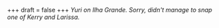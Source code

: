
+++
draft = false
+++
_Yuri on Ilha Grande. Sorry, didn't manage to snap one of Kerry and Larissa._
